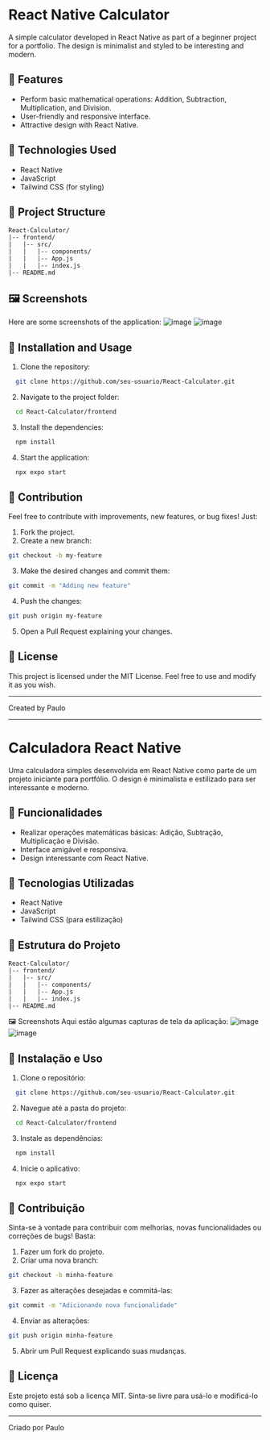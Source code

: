 # React Native Calculator

A simple calculator developed in React Native as part of a beginner project for a portfolio. The design is minimalist and styled to be interesting and modern.

## 📌 Features
- Perform basic mathematical operations: Addition, Subtraction, Multiplication, and Division.
- User-friendly and responsive interface.
- Attractive design with React Native.

## 🚀 Technologies Used
- React Native
- JavaScript
- Tailwind CSS (for styling)

## 📂 Project Structure
```
React-Calculator/
|-- frontend/
|   |-- src/
|   |   |-- components/
|   |   |-- App.js
|   |   |-- index.js
|-- README.md
```
## 🖼️ Screenshots
Here are some screenshots of the application:
![image](https://github.com/user-attachments/assets/4c5a57b2-1683-4d85-91e1-3b86fd8da9fa)
![image](https://github.com/user-attachments/assets/23b74ec6-0c15-49b6-b910-9fa2290eb2eb)

## 📖 Installation and Usage
1. Clone the repository:
```bash
  git clone https://github.com/seu-usuario/React-Calculator.git
```
2. Navigate to the project folder:
```bash
  cd React-Calculator/frontend
```
3. Install the dependencies:
```bash
  npm install
```
4. Start the application:
```bash
  npx expo start
```

## 🤝 Contribution
Feel free to contribute with improvements, new features, or bug fixes! Just:
1. Fork the project.
2. Create a new branch:
```bash
git checkout -b my-feature
```
3. Make the desired changes and commit them:
```bash
git commit -m "Adding new feature"
```
4. Push the changes:
```bash
git push origin my-feature
```
5. Open a Pull Request explaining your changes.

## 📄 License
This project is licensed under the MIT License. Feel free to use and modify it as you wish.

---
Created by Paulo

---

# Calculadora React Native

Uma calculadora simples desenvolvida em React Native como parte de um projeto iniciante para portfólio. O design é minimalista e estilizado para ser interessante e moderno.

## 📌 Funcionalidades
- Realizar operações matemáticas básicas: Adição, Subtração, Multiplicação e Divisão.
- Interface amigável e responsiva.
- Design interessante com React Native.

## 🚀 Tecnologias Utilizadas
- React Native
- JavaScript
- Tailwind CSS (para estilização)

## 📂 Estrutura do Projeto
```
React-Calculator/
|-- frontend/
|   |-- src/
|   |   |-- components/
|   |   |-- App.js
|   |   |-- index.js
|-- README.md
```

🖼️ Screenshots
Aqui estão algumas capturas de tela da aplicação:
![image](https://github.com/user-attachments/assets/4c5a57b2-1683-4d85-91e1-3b86fd8da9fa)
![image](https://github.com/user-attachments/assets/23b74ec6-0c15-49b6-b910-9fa2290eb2eb)

## 📖 Instalação e Uso
1. Clone o repositório:
```bash
  git clone https://github.com/seu-usuario/React-Calculator.git
```
2. Navegue até a pasta do projeto:
```bash
  cd React-Calculator/frontend
```
3. Instale as dependências:
```bash
  npm install
```
4. Inicie o aplicativo:
```bash
  npx expo start
```

## 🤝 Contribuição
Sinta-se à vontade para contribuir com melhorias, novas funcionalidades ou correções de bugs! Basta:
1. Fazer um fork do projeto.
2. Criar uma nova branch:
```bash
git checkout -b minha-feature
```
3. Fazer as alterações desejadas e commitá-las:
```bash
git commit -m "Adicionando nova funcionalidade"
```
4. Enviar as alterações:
```bash
git push origin minha-feature
```
5. Abrir um Pull Request explicando suas mudanças.

## 📄 Licença
Este projeto está sob a licença MIT. Sinta-se livre para usá-lo e modificá-lo como quiser.

---
Criado por Paulo

